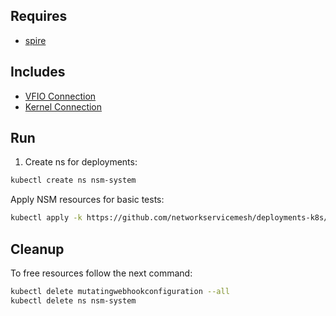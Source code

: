 ## Requires

- [spire](../spire)

## Includes

- [VFIO Connection](../use-cases/Vfio2Noop)
- [Kernel Connection](../use-cases/SriovKernel2Noop)

## Run

1. Create ns for deployments:
```bash
kubectl create ns nsm-system
```

Apply NSM resources for basic tests:
```bash
kubectl apply -k https://github.com/networkservicemesh/deployments-k8s/examples/sriov?ref=9c337a9427b8af8f45ceed5e285efffa08ca52b7
```

## Cleanup

To free resources follow the next command:
```bash
kubectl delete mutatingwebhookconfiguration --all
kubectl delete ns nsm-system
```
